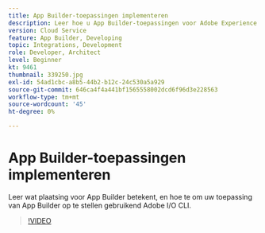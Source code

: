 ```yaml
---
title: App Builder-toepassingen implementeren
description: Leer hoe u App Builder-toepassingen voor Adobe Experience Manager (AEM) as a Cloud Service implementeert.
version: Cloud Service
feature: App Builder, Developing
topic: Integrations, Development
role: Developer, Architect
level: Beginner
kt: 9461
thumbnail: 339250.jpg
exl-id: 54ad1cbc-a8b5-44b2-b12c-24c530a5a929
source-git-commit: 646ca4f4a441bf1565558002dcd6f96d3e228563
workflow-type: tm+mt
source-wordcount: '45'
ht-degree: 0%

---
```


# App Builder-toepassingen implementeren

Leer wat plaatsing voor App Builder betekent, en hoe te om uw toepassing van App Builder op te stellen gebruikend Adobe I/O CLI.

>[!VIDEO](https://video.tv.adobe.com/v/339250/?quality=12&learn=on)
